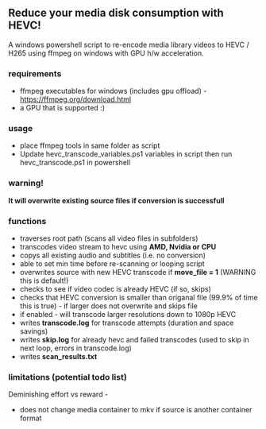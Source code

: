 ## Reduce your media disk consumption with HEVC!
A windows powershell script to re-encode media library videos to HEVC / H265 using ffmpeg on windows with GPU h/w acceleration. 

### requirements
- ffmpeg executables for windows (includes gpu offload) - https://ffmpeg.org/download.html
- a GPU that is supported :) 

### usage 
- place ffmpeg tools in same folder as script 
- Update hevc_transcode_variables.ps1 variables in script then run hevc_transcode.ps1 in powershell 

### warning! 
**It will overwrite existing source files if conversion is successfull**

### functions
- traverses root path (scans all video files in subfolders) 
- transcodes video stream to hevc using **AMD, Nvidia or CPU** 
- copys all existing audio and subtitles (i.e. no conversion) 
- able to set min time before re-scanning or looping script
- overwrites source with new HEVC transcode if **move_file = 1** (WARNING this is default!) 
- checks to see if video codec is already HEVC (if so, skips)
- checks that HEVC conversion is smaller than origanal file (99.9% of time this is true) - if larger does not overwrite and skips file 
- if enabled - will transcode larger resolutions down to 1080p HEVC 
- writes **transcode.log** for transcode attempts (duration and space savings) 
- writes **skip.log** for already hevc and failed transcodes (used to skip in next loop, errors in transcode.log) 
- writes **scan_results.txt** 

### limitations (potential todo list) 
Deminishing effort vs reward - 
- does not change media container to mkv if source is another container format

